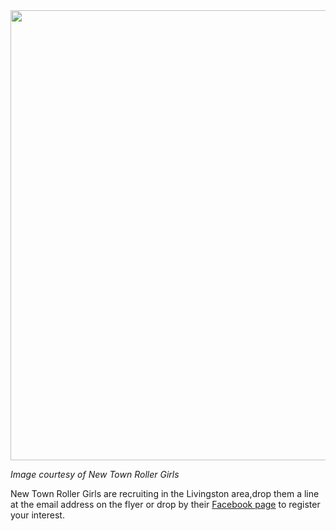 <html><body><a href="/2012/04/ntrg-recruit.jpg"><img src="/2012/04/ntrg-recruit.jpg" alt="" title="ntrg recruit" width="509" height="720" class="aligncenter size-full wp-image-1151"></a>

<em>Image courtesy of New Town Roller Girls</em>

New Town Roller Girls are recruiting in the Livingston area,drop them a line at the email address on the flyer or drop by their <a href="http://www.facebook.com/pages/New-Town-Roller-Girls/165340106915551">Facebook page</a> to register your interest.</body></html>
